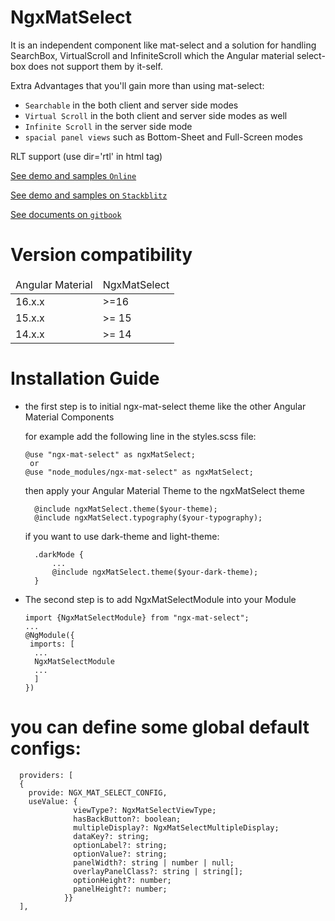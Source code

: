 # NgxMatSelect

It is an independent component like mat-select and a solution for handling
SearchBox, VirtualScroll and InfiniteScroll which the Angular material select-box does not support them by it-self.

Extra Advantages that you'll gain more than using mat-select:

* `Searchable` in the both client and server side modes
* `Virtual Scroll` in the both client and server side modes as well
* `Infinite Scroll` in the server side mode
* `spacial panel views` such as Bottom-Sheet and Full-Screen modes

RLT support (use dir='rtl' in html tag)

<a target="_blank" href="https://alireza-sohrabi.github.io/ngx-mat-select">See demo and
samples `Online`
</a>

<a target="_blank" href="https://stackblitz.com/edit/ngx-mat-select?file=src/app/app.component.html">See demo and
samples on
`Stackblitz`</a>

<a target="_blank" href="https://ngx-mat-select.gitbook.io/ngx-mat-select">See documents on
`gitbook`
</a>

# Version compatibility

<table>
<thead>
<tr>
<td>
Angular Material
</td>
<td>
NgxMatSelect
</td>
</tr>
</thead>
<tbody>
<tr>
<td>16.x.x</td>
<td> >=16</td>
</tr>
<tr>
<td>15.x.x</td>
<td> >= 15 </td>
</tr>
<tr>
<td>14.x.x</td>
<td> >= 14 </td>
</tr>

</tbody>
</table>

# Installation Guide

* the first step is to initial ngx-mat-select theme like the other
  Angular Material Components

  for example add the following line in the styles.scss file:

      @use "ngx-mat-select" as ngxMatSelect; 
       or
      @use "node_modules/ngx-mat-select" as ngxMatSelect; 

    then apply your Angular Material Theme to the ngxMatSelect theme

        @include ngxMatSelect.theme($your-theme);
        @include ngxMatSelect.typography($your-typography);

    if you want to use dark-theme and light-theme:

        .darkMode {
            ...
            @include ngxMatSelect.theme($your-dark-theme);
        }


* The second step is to add NgxMatSelectModule into your Module

      import {NgxMatSelectModule} from "ngx-mat-select";
      ...
      @NgModule({
       imports: [
        ...
        NgxMatSelectModule
        ...
        ]
      })

# you can define some global default configs:

      providers: [
      {
        provide: NGX_MAT_SELECT_CONFIG, 
        useValue: {
                  viewType?: NgxMatSelectViewType;
                  hasBackButton?: boolean;
                  multipleDisplay?: NgxMatSelectMultipleDisplay;
                  dataKey?: string;
                  optionLabel?: string;
                  optionValue?: string;
                  panelWidth?: string | number | null;
                  overlayPanelClass?: string | string[];
                  optionHeight?: number;
                  panelHeight?: number;
                }}
      ],



